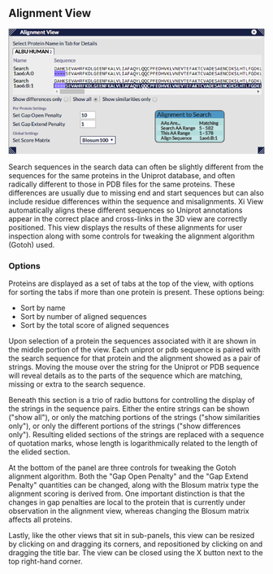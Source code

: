 ## Alignment View ##

![Alignment View](../../img/alignment.png)

Search sequences in the search data can often be slightly different from the sequences for the same proteins in the Uniprot database, and often radically different to those in PDB files for the same proteins. These differences are usually due to missing end and start sequences but can also include residue differences within the sequence and misalignments. Xi View automatically aligns these different sequences so Uniprot annotations appear in the correct place and cross-links in the 3D view are correctly positioned. This view displays the results of these alignments for user inspection along with some controls for tweaking the alignment algorithm (Gotoh) used.

### Options ###

Proteins are displayed as a set of tabs at the top of the view, with options for sorting the tabs if more than one protein is present. These options being:

* Sort by name
* Sort by number of aligned sequences
* Sort by the total score of aligned sequences

Upon selection of a protein the sequences associated with it are shown in the middle portion of the view. Each uniprot or pdb sequence is paired with the search sequence for that protein and the alignment showed as a pair of strings. Moving the mouse over the string for the Uniprot or PDB sequence will reveal details as to the parts of the sequence which are matching, missing or extra to the search sequence.

Beneath this section is a trio of radio buttons for controlling the display of the strings in the sequence pairs. Either the entire strings can be shown ("show all"), or only the matching portions of the strings ("show similarities only"), or only the different portions of the strings ("show differences only"). Resulting elided sections of the strings are replaced with a sequence of quotation marks, whose length is logarithmically related to the length of the elided section.

At the bottom of the panel are three controls for tweaking the Gotoh alignment algorithm. Both the "Gap Open Penalty" and the "Gap Extend Penalty" quantities can be changed, along with the Blosum matrix type the alignment scoring is derived from. One important distinction is that the changes in gap penalties are local to the protein that is currently under observation in the alignment view, whereas changing the Blosum matrix affects all proteins.
 
Lastly, like the other views that sit in sub-panels, this view can be resized by clicking on and dragging its corners, and repositioned by clicking on and dragging the title bar. The view can be closed using the X button next to the top right-hand corner.




